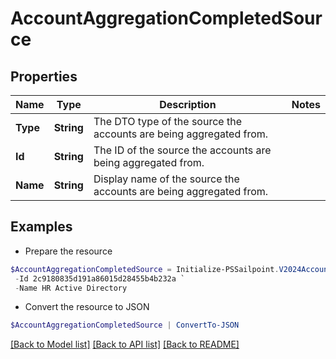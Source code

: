 # AccountAggregationCompletedSource
## Properties

Name | Type | Description | Notes
------------ | ------------- | ------------- | -------------
**Type** | **String** | The DTO type of the source the accounts are being aggregated from. | 
**Id** | **String** | The ID of the source the accounts are being aggregated from. | 
**Name** | **String** | Display name of the source the accounts are being aggregated from. | 

## Examples

- Prepare the resource
```powershell
$AccountAggregationCompletedSource = Initialize-PSSailpoint.V2024AccountAggregationCompletedSource  -Type SOURCE `
 -Id 2c9180835d191a86015d28455b4b232a `
 -Name HR Active Directory
```

- Convert the resource to JSON
```powershell
$AccountAggregationCompletedSource | ConvertTo-JSON
```

[[Back to Model list]](../README.md#documentation-for-models) [[Back to API list]](../README.md#documentation-for-api-endpoints) [[Back to README]](../README.md)

